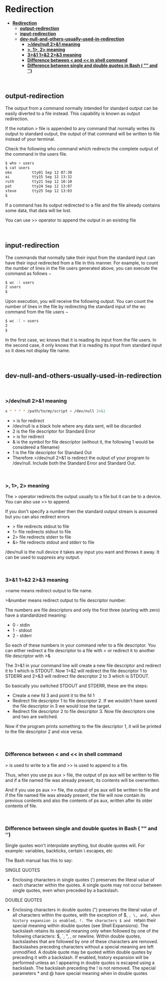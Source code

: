 # **Redirection**

- [**Redirection**](#redirection)
  - [**output-redirection**](#output-redirection)
  - [**input-redirection**](#input-redirection)
  - [**dev-null-and-others-usually-used-in-redirection**](#dev-null-and-others-usually-used-in-redirection)
    - [**\>/dev/null 2\>\&1 meaning**](#devnull-21-meaning)
    - [**\>, 1\>, 2\> meaning**](#-1-2-meaning)
    - [**3\>\&1 1\>\&2 2\>\&3 meaning**](#31-12-23-meaning)
    - [**Difference between \< and \<\< in shell command**](#difference-between--and--in-shell-command)
    - [**Difference between single and double quotes in Bash ( "" and '')**](#difference-between-single-and-double-quotes-in-bash---and-)

<br>

## **output-redirection**

The output from a command normally intended for standard output can be easily diverted to a file instead. This capability is known as output redirection.

If the notation > file is appended to any command that normally writes its output to standard output, the output of that command will be written to file instead of your terminal.

Check the following who command which redirects the complete output of the command in the users file.

```bash
$ who > users
$ cat users
oko         tty01 Sep 12 07:30
ai          tty15 Sep 12 13:32
ruth        tty21 Sep 12 10:10
pat         tty24 Sep 12 13:07
steve       tty25 Sep 12 13:03
$
```

If a command has its output redirected to a file and the file already contains some data, that data will be lost.

You can use >> operator to append the output in an existing file

<br>

## **input-redirection**

The commands that normally take their input from the standard input can have their input redirected from a file in this manner. For example, to count the number of lines in the file users generated above, you can execute the command as follows −

```bash
$ wc -l users
2 users
$
```

Upon execution, you will receive the following output. You can count the number of lines in the file by redirecting the standard input of the wc command from the file users −

```bash
$ wc -l < users
2
$
```

In the first case, wc knows that it is reading its input from the file users. In the second case, it only knows that it is reading its input from standard input so it does not display file name.

<br>

## **dev-null-and-others-usually-used-in-redirection**

<br>

### **>/dev/null 2>&1 meaning**

```bash
x * * * * /path/to/my/script > /dev/null 2>&1
```

- \> is for redirect
- /dev/null is a black hole where any data sent, will be discarded
- 2 is the file descriptor for Standard Error
- \> is for redirect
- & is the symbol for file descriptor (without it, the following 1 would be considered a filename)
- 1 is the file descriptor for Standard Out
- Therefore >/dev/null 2>&1 is redirect the output of your program to /dev/null. Include both the Standard Error and Standard Out.

<br>

### **>, 1>, 2> meaning**

The > operator redirects the output usually to a file but it can be to a device. You can also use >> to append.

If you don't specify a number then the standard output stream is assumed but you can also redirect errors

- \> file redirects stdout to file
- 1> file redirects stdout to file
- 2> file redirects stderr to file
- &> file redirects stdout and stderr to file

/dev/null is the null device it takes any input you want and throws it away. It can be used to suppress any output.

<br>

### **3>&1 1>&2 2>&3 meaning**

\>name means redirect output to file name.

\>&number means redirect output to file descriptor number.

The numbers are file descriptors and only the first three (starting with zero) have a standardized meaning:

- 0 - stdin
- 1 - stdout
- 2 - stderr

So each of these numbers in your command refer to a file descriptor. You can either redirect a file descriptor to a file with > or redirect it to another file descriptor with >&

The 3>&1 in your command line will create a new file descriptor and redirect it to 1 which is STDOUT. Now 1>&2 will redirect the file descriptor 1 to STDERR and 2>&3 will redirect file descriptor 2 to 3 which is STDOUT.

So basically you switched STDOUT and STDERR, these are the steps:

- Create a new fd 3 and point it to the fd 1
- Redirect file descriptor 1 to file descriptor 2. If we wouldn't have saved the file descriptor in 3 we would lose the target.
- Redirect file descriptor 2 to file descriptor 3. Now file descriptors one and two are switched.

Now if the program prints something to the file descriptor 1, it will be printed to the file descriptor 2 and vice versa.

<br>

### **Difference between < and << in shell command**

\> is used to write to a file and >> is used to append to a file.

Thus, when you use ps aux > file, the output of ps aux will be written to file and if a file named file was already present, its contents will be overwritten.

And if you use ps aux >> file, the output of ps aux will be written to file and if the file named file was already present, the file will now contain its previous contents and also the contents of ps aux, written after its older contents of file.

<br>

### **Difference between single and double quotes in Bash ( "" and '')**

Single quotes won't interpolate anything, but double quotes will. For example: variables, backticks, certain \ escapes, etc

The Bash manual has this to say:

SINGLE QUOTES

- Enclosing characters in single quotes (') preserves the literal value of each character within the quotes. A single quote may not occur between single quotes, even when preceded by a backslash.

DOUBLE QUOTES

- Enclosing characters in double quotes (") preserves the literal value of all characters within the quotes, with the exception of $, `, \, and, when history expansion is enabled, !. The characters $ and ` retain their special meaning within double quotes (see Shell Expansions). The backslash retains its special meaning only when followed by one of the following characters: $, `, ", \, or newline. Within double quotes, backslashes that are followed by one of these characters are removed. Backslashes preceding characters without a special meaning are left unmodified. A double quote may be quoted within double quotes by preceding it with a backslash. If enabled, history expansion will be performed unless an ! appearing in double quotes is escaped using a backslash. The backslash preceding the ! is not removed. The special parameters * and @ have special meaning when in double quotes
